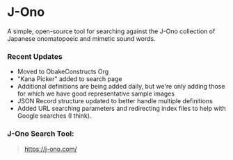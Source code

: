 # J-Ono
A simple, open-source tool for searching against the J-Ono collection of Japanese onomatopoeic and mimetic sound words.

### Recent Updates
* Moved to ObakeConstructs Org
* "Kana Picker" added to search page
* Additional definitions are being added daily, but we're only adding those for which we have good representative sample images
* JSON Record structure updated to better handle multiple definitions
* Added URL searching parameters and redirecting index files to help with Google searches (I think).

### J-Ono Search Tool:
> https://j-ono.com/
